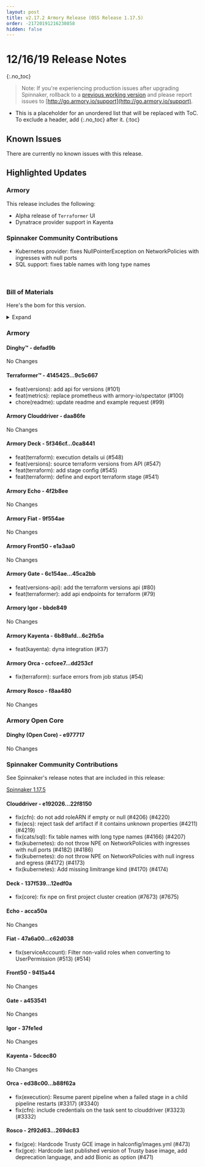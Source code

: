 ```yaml
---
layout: post
title: v2.17.2 Armory Release (OSS Release 1.17.5)
order: -21720191216230858
hidden: false
---
```


# 12/16/19 Release Notes
{:.no_toc}

> Note: If you're experiencing production issues after upgrading Spinnaker, rollback to a [previous working version](http://docs.armory.io/admin-guides/troubleshooting/#i-upgraded-spinnaker-and-it-is-no-longer-responding-how-do-i-rollback) and please report issues to [http://go.armory.io/support](http://go.armory.io/support).

* This is a placeholder for an unordered list that will be replaced with ToC. To exclude a header, add {:.no_toc} after it.
{:toc}


## Known Issues
There are currently no known issues with this release.

## Highlighted Updates
### Armory

This release includes the following: 

* Alpha release of `Terraformer` UI
* Dynatrace provider support in Kayenta


###  Spinnaker Community Contributions
* Kubernetes provider: fixes NullPointerException on NetworkPolicies with ingresses with null ports
* SQL support: fixes table names with long type names
<br>

### Bill of Materials
Here's the bom for this version.
<details><summary>Expand</summary>
<pre class="highlight">
<code>version: 2.17.2-rc2072
timestamp: "2019-12-16 22:39:25"
services:
  clouddriver:
    version: 6.4.4-daa86fe-22f8150-rc1001
  deck:
    version: 2.13.2-0ca8441-12edf0a-rc216
  dinghy:
    version: 0.0.4-defad9b-rc904
  echo:
    version: 2.9.0-4f2b8ee-acca50a-rc560
  fiat:
    version: 1.8.3-9f554ae-c62d038-rc1001
  front50:
    version: 0.20.1-e1a3aa0-9415a44-rc998
  gate:
    version: 1.13.0-45ca2bb-a453541-rc1077
  igor:
    version: 1.7.0-bbde849-37fe1ed-rc844
  kayenta:
    version: 0.12.0-6c2fb5a-5dcec80-rc754
  monitoring-daemon:
    version: 0.16.0-59cbbec-rc503
  monitoring-third-party:
    version: 0.16.0-59cbbec-rc503
  orca:
    version: 2.11.2-dd253cf-b88f62a-rc883
  rosco:
    version: 0.15.1-f8aa480-269dc83-rc873
  terraformer:
    version: 0.0.2-9c5c667-rc8
dependencies:
  redis:
    version: 2:2.8.4-2
artifactSources:
  dockerRegistry: docker.io/armory</code>
</pre>
</details>


### Armory
#### Dinghy&trade; - defad9b
No Changes

#### Terraformer&trade; - 4145425...9c5c667
 - feat(versions): add api for versions (#101)
 - feat(metrics): replace prometheus with armory-io/spectator (#100)
 - chore(readme): update readme and example request (#99)

#### Armory Clouddriver  - daa86fe
No Changes

#### Armory Deck  - 5f346cf...0ca8441
 - feat(terraform): execution details ui (#548)
 - feat(versions): source terraform versions from API (#547)
 - feat(terraform): add stage config (#545)
 - feat(terraform): define and export terraform stage (#541)

#### Armory Echo  - 4f2b8ee
No Changes

#### Armory Fiat  - 9f554ae
No Changes

#### Armory Front50  - e1a3aa0
No Changes

#### Armory Gate  - 6c154ae...45ca2bb
 - feat(versions-api): add the terraform versions api (#80)
 - feat(terraformer): add api endpoints for terraform (#79)

#### Armory Igor  - bbde849
No Changes

#### Armory Kayenta  - 6b89afd...6c2fb5a
 - feat(kayenta): dyna integration (#37)

#### Armory Orca  - ccfcee7...dd253cf
 - fix(terraform): surface errors from job status (#54)

#### Armory Rosco  - f8aa480
No Changes

### Armory Open Core
#### Dinghy (Open Core) - e977717
No Changes


###  Spinnaker Community Contributions
See Spinnaker's release notes that are included in this release:

[Spinnaker 1.17.5](https://www.spinnaker.io/community/releases/versions/1-17-5-changelog#individual-service-changes)

#### Clouddriver  - e192026...22f8150
 - fix(cfn): do not add roleARN if empty or null (#4206) (#4220)
 - fix(ecs): reject task def artifact if it contains unknown properties (#4211) (#4219)
 - fix(cats/sql): fix table names with long type names (#4166) (#4207)
 - fix(kubernetes): do not throw NPE on NetworkPolicies with ingresses with null ports (#4182) (#4186)
 - fix(kubernetes): do not throw NPE on NetworkPolicies with null ingress and egress (#4172) (#4173)
 - fix(kubernetes): Add missing limitrange kind (#4170) (#4174)

#### Deck  - 137f539...12edf0a
 - fix(core): fix npe on first project cluster creation (#7673) (#7675)

#### Echo  - acca50a
No Changes

#### Fiat  - 47a6a00...c62d038
 - fix(serviceAccount): Filter non-valid roles when converting to UserPermission (#513) (#514)

#### Front50  - 9415a44
No Changes

#### Gate  - a453541
No Changes

#### Igor  - 37fe1ed
No Changes

#### Kayenta  - 5dcec80
No Changes

#### Orca  - ed38c00...b88f62a
 - fix(execution): Resume parent pipeline when a failed stage in a child pipeline restarts (#3317) (#3340)
 - fix(cfn): include credentials on the task sent to clouddriver (#3323) (#3332)

#### Rosco  - 2f92d63...269dc83
 - fix(gce): Hardcode Trusty GCE image in halconfig/images.yml (#473)
 - fix(gce): Hardcode last published version of Trusty base image, add deprecation language, and add Bionic as option (#471)

